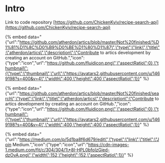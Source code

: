 # Intro

Link to code repository [https://github.com/ChickenKyiv/recipe-search-api](https://github.com/ChickenKyiv/recipe-search-api)



{% embed data="{\"url\":\"https://github.com/atherdon/artics/blob/master/Not%20finished/%D1%81%D1%8C%D0%B9%D0%BE%D1%80%D1%87\",\"type\":\"link\",\"title\":\"atherdon/artics\",\"description\":\"Contribute to artics development by creating an account on GitHub.\",\"icon\":{\"type\":\"icon\",\"url\":\"https://github.com/fluidicon.png\",\"aspectRatio\":0},\"thumbnail\":{\"type\":\"thumbnail\",\"url\":\"https://avatars2.githubusercontent.com/u/1469198?s=400&v=4\",\"width\":400,\"height\":400,\"aspectRatio\":1}}" %}

{% embed data="{\"url\":\"https://github.com/atherdon/artics/blob/master/Not%20finished/search\",\"type\":\"link\",\"title\":\"atherdon/artics\",\"description\":\"Contribute to artics development by creating an account on GitHub.\",\"icon\":{\"type\":\"icon\",\"url\":\"https://github.com/fluidicon.png\",\"aspectRatio\":0},\"thumbnail\":{\"type\":\"thumbnail\",\"url\":\"https://avatars2.githubusercontent.com/u/1469198?s=400&v=4\",\"width\":400,\"height\":400,\"aspectRatio\":1}}" %}

{% embed data="{\"url\":\"https://medium.com/p/5d1ba8f6d679/edit\",\"type\":\"link\",\"title\":\"Join Medium.\",\"icon\":{\"type\":\"icon\",\"url\":\"https://cdn-images-1.medium.com/fit/c/304/304/1\*8I-HPL0bfoIzGied-dzOvA.png\",\"width\":152,\"height\":152,\"aspectRatio\":1}}" %}

